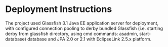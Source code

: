 Deployment Instructions
=======================
The project used Glassfish 3.1 Java EE application server for deployment, with configured connection pooling to derby bundled Glassfish (i.e. starting derby from glassfish directory, using cmd commands: asadmin, start-database) database and JPA 2.0 or 2.1 with EclipseLink 2.5.x platform.
